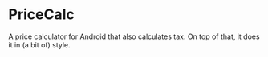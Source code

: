 # PriceCalc
 A price calculator for Android that also calculates tax. On top of that, it does it in (a bit of) style.

